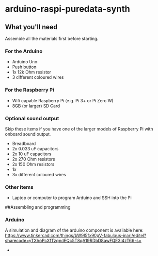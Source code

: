 # arduino-raspi-puredata-synth

## What you'll need
Assemble all the materials first before starting.
### For the Arduino
- Arduino Uno
- Push button
- 1x 12k Ohm resistor
- 3 different coloured wires

### For the Raspberry Pi
- Wifi capable Raspberry Pi (e.g. Pi 3+ or Pi Zero W)
- 8GB (or larger) SD Card

### Optional sound output
Skip these items if you have one of the larger models of Raspberry Pi with onboard sound output.
- Breadboard
- 2x 0.033 uF capacitors
- 2x 10 uF capacitors
- 2x 270 Ohm resistors
- 2x 150 Ohm resistors
- 1x 
- 3x different coloured wires

### Other items
- Laptop or computer to program Arduino and SSH into the Pi

##Assembling and programming
### Arduino
A simulation and diagram of the arduino component is available here: https://www.tinkercad.com/things/bW9I5fx90pV-fabulous-inari/editel?sharecode=yTXhoPcXfTzqndEQc5T8qA19RDbD8awFQE3I4zT66-s=

- 
